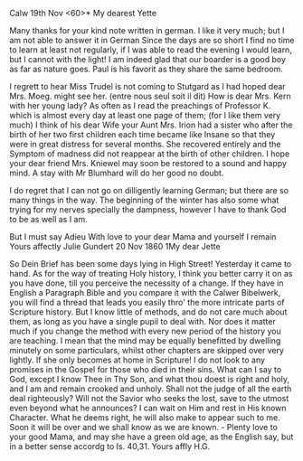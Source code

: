  Calw 19th Nov <60>*
My dearest Yette

Many thanks for your kind note written in german. I like it very much; but I am not able to answer it in German Since the days are so short I find no time to learn at least not regularly, if I was able to read the evening I would learn, but I cannot with the light! I am indeed glad that our boarder is a good boy as far as nature goes. Paul is his favorit as they share the same bedroom.

I regrett to hear Miss Trudel is not coming to Stutgard as I had hoped dear Mrs. Moeg. might see her. (entre nous seul soit il dit) How is dear Mrs. Kern with her young lady? As often as I read the preachings of Professor K. which is almost every day at least one page of them; (for I like them very much) I think of his dear Wife your Aunt Mrs. Irion had a sister who after the birth of her two first children each time became like Insane so that they were in great distress for several months. She recovered entirely and the Symptom of madness did not reappear at the birth of other children. I hope your dear friend Mrs. Kniewel may soon be restored to a sound and happy mind. A stay with Mr Blumhard will do her good no doubt.

I do regret that I can not go on dilligently learning German; but there are so many things in the way. The beginning of the winter has also some what trying for my nerves specially the dampness, however I have to thank God to be as well as I am.

But I must say Adieu With love to your dear Mama and yourself I remain  Yours affectly
 Julie Gundert
 20 Nov 1860
1My dear Jette

So Dein Brief has been some days lying in High Street! Yesterday it came to hand. As for the way of treating Holy history, I think you better carry it on as you have done, till you perceive the necessity of a change. If they have in English a Paragraph Bible and you compare it with the Calwer Bibelwerk, you will find a thread that leads you easily thro' the more intricate parts of Scripture history. But I know little of methods, and do not care much about them, as long as you have a single pupil to deal with. Nor does it matter much if you change the method with every new period of the history you are teaching. I mean that the mind may be equally benefitted by dwelling minutely on some particulars, whilst other chapters are skipped over very lightly. If she only becomes at home in Scripture! 
I do not look to any promises in the Gospel for those who died in their sins. What can I say to God, except I know Thee in Thy Son, and what thou doest is right and holy, and I am and remain crooked and unholy. Shall not the judge of all the earth deal righteously? Will not the Savior who seeks the lost, save to the utmost even beyond what he announces? I can wait on Him and rest in His known Character. What he deems right, he will also make to appear such to me. Soon it will be over and we shall know as we are known. - Plenty love to your good Mama, and may she have a green old age, as the English say, but in a better sense accordg to Is. 40,31. 
 Yours affly
 H.G.

